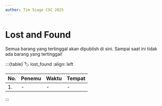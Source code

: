 ```yaml
---
author: Tim Siaga CSC 2025
---
```


# Lost and Found

Semua barang yang tertinggal akan dipublish di sini. Sampai saat ini tidak ada barang yang tertinggal!

:::{table}
:label: lost_found
:align: left

| No. | Penemu | Waktu | Tempat |
| :-- | :----- | :---- | :----- |
| 1.  | - | - | - |


:::
